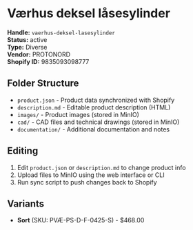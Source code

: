 # Værhus deksel låsesylinder

**Handle:** `vaerhus-deksel-lasesylinder`  
**Status:** active  
**Type:** Diverse  
**Vendor:** PROTONORD  
**Shopify ID:** 9835093098777  

## Folder Structure

- `product.json` - Product data synchronized with Shopify
- `description.md` - Editable product description (HTML)
- `images/` - Product images (stored in MinIO)
- `cad/` - CAD files and technical drawings (stored in MinIO)
- `documentation/` - Additional documentation and notes

## Editing

1. Edit `product.json` or `description.md` to change product info
2. Upload files to MinIO using the web interface or CLI
3. Run sync script to push changes back to Shopify

## Variants

- **Sort** (SKU: PVÆ-PS-D-F-0425-S) - $468.00
